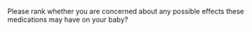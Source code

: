Please rank whether you are concerned about any possible effects these medications
may have on your baby?
